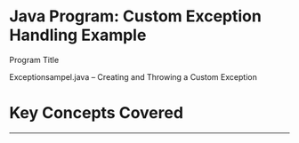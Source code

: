 # Java Program: Custom Exception Handling Example

Program Title

Exceptionsampel.java – Creating and Throwing a Custom Exception



# Key Concepts Covered
----------------------